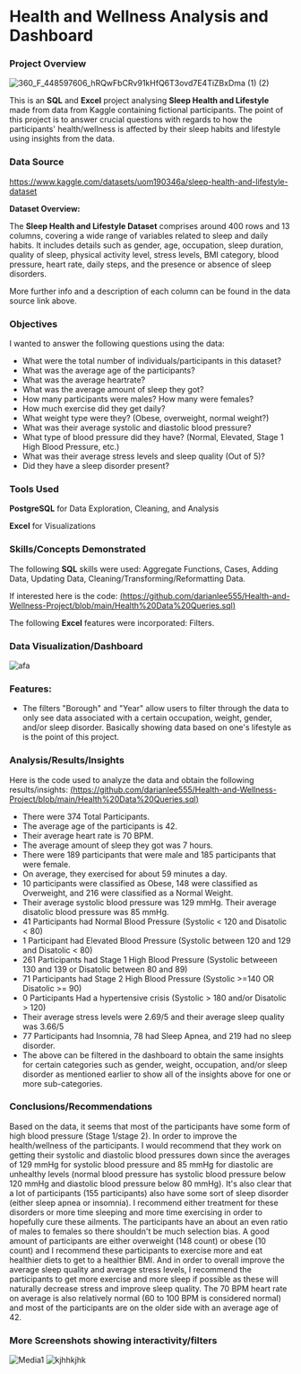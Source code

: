 # Health and Wellness Analysis and Dashboard

### Project Overview

![360_F_448597606_hRQwFbCRv91kHfQ6T3ovd7E4TiZBxDma (1) (2)](https://github.com/darianlee555/Portfolio-Projects/assets/145151765/f224b787-a371-4012-a6e9-4bbe61d02d5e)

This is an **SQL** and **Excel** project analysing **Sleep Health and Lifestyle** made from data from Kaggle containing fictional participants. The point of this project is to answer crucial questions with regards to how the participants' health/wellness is affected by their sleep habits and lifestyle using insights from the data.

### Data Source

https://www.kaggle.com/datasets/uom190346a/sleep-health-and-lifestyle-dataset

**Dataset Overview:**

The **Sleep Health and Lifestyle Dataset** comprises around 400 rows and 13 columns, covering a wide range of variables related to sleep and daily habits. It includes details such as gender, age, occupation, sleep duration, quality of sleep, physical activity level, stress levels, BMI category, blood pressure, heart rate, daily steps, and the presence or absence of sleep disorders. 

More further info and a description of each column can be found in the data source link above.


### Objectives

I wanted to answer the following questions using the data:

* What were the total number of individuals/participants in this dataset?
* What was the average age of the participants?
* What was the average heartrate?
* What was the average amount of sleep they got?
* How many participants were males? How many were females?
* How much exercise did they get daily?
* What weight type were they? (Obese, overweight, normal weight?)
* What was their average systolic and diastolic blood pressure?
* What type of blood pressure did they have? (Normal, Elevated, Stage 1 High Blood Pressure, etc.) 
* What was their average stress levels and sleep quality (Out of 5)?
* Did they have a sleep disorder present?

### Tools Used

**PostgreSQL** for Data Exploration, Cleaning, and Analysis

**Excel** for Visualizations

### Skills/Concepts Demonstrated

The following **SQL** skills were used: Aggregate Functions, Cases, Adding Data, Updating Data, Cleaning/Transforming/Reformatting Data.

If interested here is the code: [(https://github.com/darianlee555/Health-and-Wellness-Project/blob/main/Health%20Data%20Queries.sql)](https://github.com/darianlee555/Health-and-Wellness-Project/blob/main/Health%20Data%20Queries.sql)

The following **Excel** features were incorporated: Filters.

### Data Visualization/Dashboard


![afa](https://github.com/darianlee555/Health-and-Wellness-Project/assets/145151765/898a8047-0b93-4986-83ad-15992761c174)



### Features:
- The filters "Borough" and "Year" allow users to filter through the data to only see data associated with a certain occupation, weight, gender, and/or sleep disorder. Basically showing data based on one's lifestyle as is the point of this project.


### Analysis/Results/Insights
Here is the code used to analyze the data and obtain the following results/insights: [(https://github.com/darianlee555/Health-and-Wellness-Project/blob/main/Health%20Data%20Queries.sql)](https://github.com/darianlee555/Health-and-Wellness-Project/blob/main/Health%20Data%20Queries.sql)
- There were 374 Total Participants.
- The average age of the participants is 42.
- Their average heart rate is 70 BPM.
- The average amount of sleep they got was 7 hours.
- There were 189 participants that were male and 185 participants that were female.
- On average, they exercised for about 59 minutes a day.
- 10 participants were classified as Obese, 148 were classified as Overweight, and 216 were classified as a Normal Weight.
- Their average systolic blood pressure was 129 mmHg. Their average disatolic blood pressure was 85 mmHg.
- 41 Participants had Normal Blood Pressure (Systolic < 120 and Disatolic < 80)
- 1 Participant had Elevated Blood Pressure (Systolic between 120 and 129 and Disatolic < 80)
- 261 Participants had Stage 1 High Blood Pressure (Systolic betweeen 130 and 139 or Disatolic between 80 and 89)
- 71 Participants had Stage 2 High Blood Pressure (Systolic >=140 OR Disatolic >= 90)
- 0 Participants Had a hypertensive crisis (Systolic > 180 and/or Disatolic > 120)
- Their average stress levels were 2.69/5 and their average sleep quality was 3.66/5
- 77 Participants had Insomnia, 78 had Sleep Apnea, and 219 had no sleep disorder.
- The above can be filtered in the dashboard to obtain the same insights for certain categories such as gender, weight, occupation, and/or sleep disorder as mentioned earlier to show all of the insights above for one or more sub-categories.

### Conclusions/Recommendations
Based on the data, it seems that most of the participants have some form of high blood pressure (Stage 1/stage 2). In order to improve the health/wellness of the participants. I would recommend that they work on getting their systolic and diastolic blood pressures down since the averages of 129 mmHg for systolic blood pressure and 85 mmHg for diastolic are unhealthy levels (normal blood pressure has systolic blood pressure below 120 mmHg and diastolic blood pressure below 80 mmHg). It's also clear that a lot of participants (155 participants) also have some sort of sleep disorder (either sleep apnea or insomnia). I recommend either treatment for these disorders or more time sleeping and more time exercising in order to hopefully cure these ailments. The participants have an about an even ratio of males to females so there shouldn't be much selection bias. A good amount of participants are either overweight (148 count) or obese (10 count) and I recommend these participants to exercise more and eat healthier diets to get to a healthier BMI. And in order to overall improve the average sleep quality and average stress levels, I recommend the participants to get more exercise and more sleep if possible as these will naturally decrease stress and improve sleep quality. The 70 BPM heart rate on average is also relatively normal (60 to 100 BPM is considered normal) and most of the participants are on the older side with an average age of 42. 

### More Screenshots showing interactivity/filters
![Media1](https://github.com/darianlee555/Health-and-Wellness-Project/assets/145151765/71b04ac4-ea49-46d7-b2de-ca93494452d6)
![kjhhkjhk](https://github.com/darianlee555/Health-and-Wellness-Project/assets/145151765/6c302647-1f17-4dcc-a768-0b29cd4ded06)


